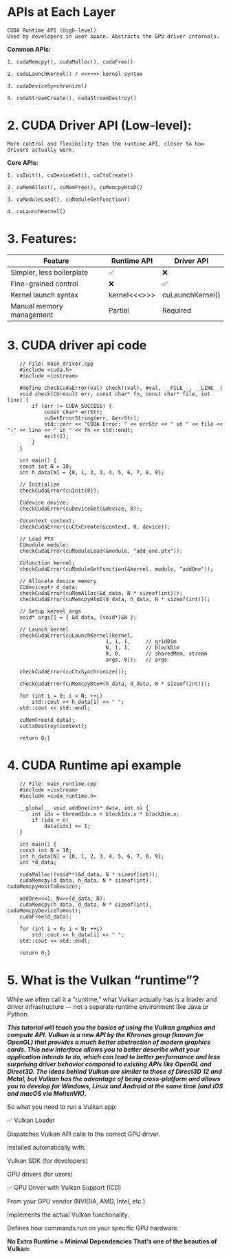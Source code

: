 # APIs at Each Layer

    CUDA Runtime API (High-level)
    Used by developers in user space. Abstracts the GPU driver internals.

**Common APIs:**

    1. cudaMemcpy(), cudaMalloc(), cudaFree()

    2. cudaLaunchKernel() / <<<>>> kernel syntax

    3. cudaDeviceSynchronize()

    4. cudaStreamCreate(), cudaStreamDestroy()


# 2. CUDA Driver API (Low-level):

    More control and flexibility than the runtime API, closer to how drivers actually work.

**Core APIs:**

    1. cuInit(), cuDeviceGet(), cuCtxCreate()

    2. cuMemAlloc(), cuMemFree(), cuMemcpyHtoD()

    3. cuModuleLoad(), cuModuleGetFunction()

    4. cuLaunchKernel()


# 3. Features:

| Feature   | Runtime API  | Driver API
| --------  | -----------  | ----------
| Simpler, less boilerplate   | ✅            | ❌
| Fine-grained control  | ❌           | ✅
| Kernel launch syntax    |    kernel<<<>>>           | cuLaunchKernel()
| Manual memory management    |    Partial           | Required

# 3. CUDA driver api code
  
        // File: main_driver.cpp
        #include <cuda.h>
        #include <iostream>

        #define checkCudaError(val) check((val), #val, __FILE__, __LINE__)
        void check(CUresult err, const char* fn, const char* file, int line) {
            if (err != CUDA_SUCCESS) {
                const char* errStr;
                cuGetErrorString(err, &errStr);
                std::cerr << "CUDA Error: " << errStr << " at " << file << ":" << line << " in " << fn << std::endl;
                exit(1);
            }
        }

        int main() {
        const int N = 10;
        int h_data[N] = {0, 1, 2, 3, 4, 5, 6, 7, 8, 9};

        // Initialize
        checkCudaError(cuInit(0));

        CUdevice device;
        checkCudaError(cuDeviceGet(&device, 0));

        CUcontext context;
        checkCudaError(cuCtxCreate(&context, 0, device));

        // Load PTX
        CUmodule module;
        checkCudaError(cuModuleLoad(&module, "add_one.ptx"));

        CUfunction kernel;
        checkCudaError(cuModuleGetFunction(&kernel, module, "addOne"));

        // Allocate device memory
        CUdeviceptr d_data;
        checkCudaError(cuMemAlloc(&d_data, N * sizeof(int)));
        checkCudaError(cuMemcpyHtoD(d_data, h_data, N * sizeof(int)));

        // Setup kernel args
        void* args[] = { &d_data, (void*)&N };

        // Launch kernel
        checkCudaError(cuLaunchKernel(kernel,
                                    1, 1, 1,     // gridDim
                                    N, 1, 1,     // blockDim
                                    0, 0,        // sharedMem, stream
                                    args, 0));   // args

        checkCudaError(cuCtxSynchronize());

        checkCudaError(cuMemcpyDtoH(h_data, d_data, N * sizeof(int)));

        for (int i = 0; i < N; ++i)
            std::cout << h_data[i] << " ";
        std::cout << std::endl;

        cuMemFree(d_data);
        cuCtxDestroy(context);

        return 0;} 

# 4. CUDA Runtime api example

        // File: main_runtime.cpp
        #include <iostream>
        #include <cuda_runtime.h>

        __global__ void addOne(int* data, int n) {
            int idx = threadIdx.x + blockIdx.x * blockDim.x;
            if (idx < n)
                data[idx] += 1;
        }

        int main() {
        const int N = 10;
        int h_data[N] = {0, 1, 2, 3, 4, 5, 6, 7, 8, 9};
        int *d_data;

        cudaMalloc((void**)&d_data, N * sizeof(int));
        cudaMemcpy(d_data, h_data, N * sizeof(int), cudaMemcpyHostToDevice);

        addOne<<<1, N>>>(d_data, N);
        cudaMemcpy(h_data, d_data, N * sizeof(int), cudaMemcpyDeviceToHost);
        cudaFree(d_data);

        for (int i = 0; i < N; ++i)
            std::cout << h_data[i] << " ";
        std::cout << std::endl;

        return 0;}


# 5. What is the Vulkan “runtime”?

While we often call it a "runtime," what Vulkan actually has is a loader and driver infrastructure — not a separate runtime environment like Java or Python.

***This tutorial will teach you the basics of using the Vulkan graphics and compute API. Vulkan is a new API by the Khronos group (known for OpenGL) that provides a much better abstraction of modern graphics cards. This new interface allows you to better describe what your application intends to do, which can lead to better performance and less surprising driver behavior compared to existing APIs like OpenGL and Direct3D. The ideas behind Vulkan are similar to those of Direct3D 12 and Metal, but Vulkan has the advantage of being cross-platform and allows you to develop for Windows, Linux and Android at the same time (and iOS and macOS via MoltenVK)***.

So what you need to run a Vulkan app:

✅ Vulkan Loader

Dispatches Vulkan API calls to the correct GPU driver.

Installed automatically with:

Vulkan SDK (for developers)

GPU drivers (for users)

✅ GPU Driver with Vulkan Support (ICD)

From your GPU vendor (NVIDIA, AMD, Intel, etc.)

Implements the actual Vulkan functionality.

Defines how commands run on your specific GPU hardware.

**No Extra Runtime = Minimal Dependencies That’s one of the beauties of Vulkan:**



